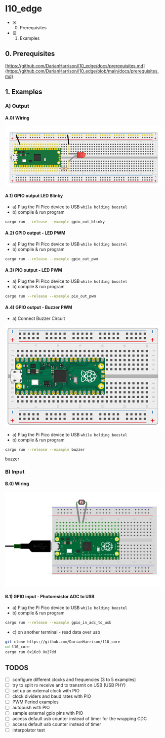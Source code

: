 # l10_edge

* [X] 0. Prerequisites
* [X] 1. Examples

## 0. Prerequisites

[https://github.com/DarianHarrison/l10_edge/docs/prerequisites.md](https://github.com/DarianHarrison/l10_edge/blob/main/docs/prerequisites.md)


## 1. Examples


### A) Output

#### A.0) Wiring

![Alt Text](./docs/assets/led.png)

#### A.1) GPIO output LED Blinky

* a) Plug the Pi Pico device to USB ```while holding boostel```
* b) compile & run program
```sh
cargo run --release --example gpio_out_blinky
```

#### A.2) GPIO output - LED PWM

* a) Plug the Pi Pico device to USB ```while holding boostel```
* b) compile & run program
```sh
cargo run --release --example gpio_out_pwm
```

#### A.3) PIO output - LED PWM

* a) Plug the Pi Pico device to USB ```while holding boostel```
* b) compile & run program
```sh
cargo run --release --example pio_out_pwm
```

#### A.4) GPIO output - Buzzer PWM


* a) Connect Buzzer Circuit

![Alt Text](./docs/assets/buzzer.png)

* a) Plug the Pi Pico device to USB ```while holding boostel```
* b) compile & run program
```sh
cargo run --release --example buzzer
```

buzzer



### B) Input

#### B.0) Wiring

![Alt Text](./docs/assets/photoresistor.png)

#### B.1) GPIO input - Photoresistor ADC to USB

* a) Plug the Pi Pico device to USB ```while holding boostel```
* b) compile & run program
```sh
cargo run --release --example gpio_in_adc_to_usb
```
* c) on another terminal - read data over usb
```sh
git clone https://github.com/DarianHarrison/l10_core
cd l10_core
cargo run 0x16c0 0x27dd
```



## TODOS
* [ ] configure different clocks and frequencies (3 to 5 examples)
* [ ] try to split rx receive and tx transmit on USB (USB PHY)
* [ ] set up an external clock with PIO
* [ ] clock dividers and baud rates with PIO
* [ ] PWM Period examples
* [ ] autopush with PIO
* [ ] sample external gpio pins with PIO
* [ ] access default usb counter instead of timer for the wrapping CDC 
* [ ] access default usb counter instead of timer
* [ ] interpolator test
